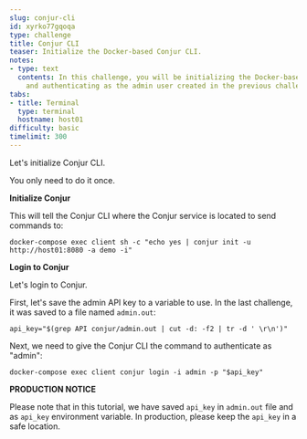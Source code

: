 ```yaml
---
slug: conjur-cli
id: xyrko77gqoqa
type: challenge
title: Conjur CLI
teaser: Initialize the Docker-based Conjur CLI.
notes:
- type: text
  contents: In this challenge, you will be initializing the Docker-based Conjur CLI
    and authenticating as the admin user created in the previous challenge.
tabs:
- title: Terminal
  type: terminal
  hostname: host01
difficulty: basic
timelimit: 300
---
```

Let's initialize Conjur CLI.

You only need to do it once.

**Initialize Conjur**

This will tell the Conjur CLI where the Conjur service is located to send commands to:

```
docker-compose exec client sh -c "echo yes | conjur init -u http://host01:8080 -a demo -i"
```

**Login to Conjur**

Let's login to Conjur.

First, let's save the admin API key to a variable to use. In the last challenge, it was saved to a file named `admin.out`:

```
api_key="$(grep API conjur/admin.out | cut -d: -f2 | tr -d ' \r\n')"
```

Next, we need to give the Conjur CLI the command to authenticate as "admin":

```
docker-compose exec client conjur login -i admin -p "$api_key"
```

**PRODUCTION NOTICE**

Please note that in this tutorial, we have saved `api_key` in `admin.out` file and as `api_key` environment variable.
In production, please keep the `api_key` in a safe location.